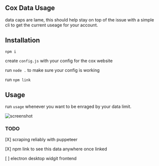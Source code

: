 ## Cox Data Usage
data caps are lame, this should help stay on top of the issue with a simple cli to get the current useage for your account.

## Installation
```npm i```

create ```config.js``` with your config for the cox website

run ```node .``` to make sure your config is working

run ```npm link```

## Usage
run ```usage``` whenever you want to be enraged by your data limit.

![screenshot](https://raw.githubusercontent.com/grantglidewell/coxUsage/master/img.png)

### TODO
 [X] scraping reliably with puppeteer

 [X] npm link to see this data anywhere once linked

 [ ] electron desktop widgit frontend
